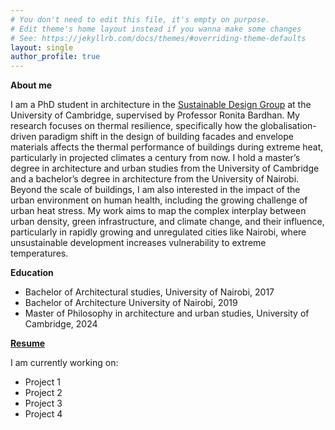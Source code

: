 ```yaml
---
# You don't need to edit this file, it's empty on purpose.
# Edit theme's home layout instead if you wanna make some changes
# See: https://jekyllrb.com/docs/themes/#overriding-theme-defaults
layout: single
author_profile: true
---
```

<style>
/* Page-only font size tweak — adjust 0.9rem / 14px as needed */
main, .content, .page, article, .post {
  font-size: 0.7rem;
  line-height: 1.30;
}

/* Narrower text for author profile if present */
.author-profile, .author-profile p {
  font-size: 0.75rem;
}
</style>

**About me**
<p style="text-align:justify; text-align-last:left justify;">

I am a PhD student in architecture in the <a href="https://www.sustainabledesign.arct.cam.ac.uk" target="_blank" rel="noopener noreferrer">Sustainable Design Group</a> at the University of Cambridge, supervised by Professor Ronita Bardhan. My research focuses on thermal resilience, specifically how the globalisation-driven paradigm shift in the design of building facades and envelope materials affects the thermal performance of buildings during extreme heat, particularly in projected climates a century from now. I hold a master’s degree in architecture and urban studies from the University of Cambridge and a bachelor’s degree in architecture from the University of Nairobi. Beyond the scale of buildings, I am also interested in the impact of the urban environment on human health, including the growing challenge of urban heat stress. My work aims to map the complex interplay  between urban density, green infrastructure, and climate change, and their influence, particularly in rapidly growing and unregulated cities like Nairobi, where unsustainable development increases vulnerability to extreme temperatures.
</p>

<style>
/* Page-only font size tweak — adjust 0.9rem / 14px as needed */
main, .content, .page, article, .post {
  font-size: 0.7rem;
  line-height: 1.30;
}

/* Narrower text for author profile if present */
.author-profile, .author-profile p {
  font-size: 0.75rem;
}
</style>

**Education**
- Bachelor of Architectural studies,  University of Nairobi, 2017
- Bachelor of Architecture University of Nairobi, 2019
- Master of Philosophy in architecture and urban studies, University of Cambridge, 2024

[**Resume**](https://drive.google.com/file/d/1MEEXiGl59vlMqnxSztle1b1Qi4rHOZHx/view)

I am currently working on:

- Project 1 
- Project 2
- Project 3
- Project 4
